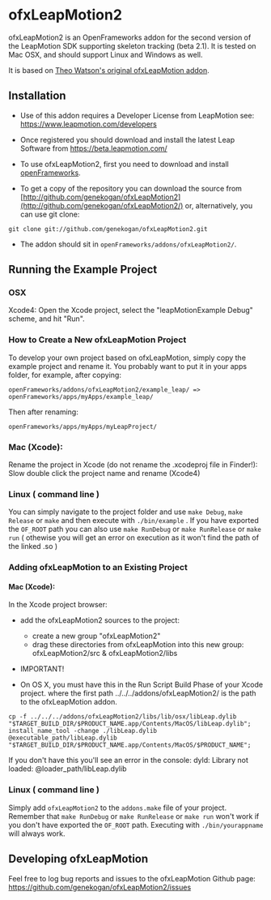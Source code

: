 # ofxLeapMotion2

ofxLeapMotion2 is an OpenFrameworks addon for the second version of the LeapMotion SDK supporting skeleton tracking (beta 2.1). It is tested on Mac OSX, and should support Linux and Windows as well.

It is based on [Theo Watson's original ofxLeapMotion addon](https://github.com/ofTheo/ofxLeapMotion).

## Installation

* Use of this addon requires a Developer License from LeapMotion see: https://www.leapmotion.com/developers

* Once registered you should download and install the latest Leap Software from https://beta.leapmotion.com/ 

* To use ofxLeapMotion2, first you need to download and install [openFrameworks](https://github.com/openframeworks/openFrameworks).

* To get a copy of the repository you can download the source from [http://github.com/genekogan/ofxLeapMotion2](http://github.com/genekogan/ofxLeapMotion2/) or, alternatively, you can use git clone:

`git clone git://github.com/genekogan/ofxLeapMotion2.git`

* The addon should sit in `openFrameworks/addons/ofxLeapMotion2/`.


## Running the Example Project

### OSX

Xcode4: Open the Xcode project, select the "leapMotionExample Debug" scheme, and hit "Run".


### How to Create a New ofxLeapMotion Project

To develop your own project based on ofxLeapMotion, simply copy the example project and rename it. You probably want to put it in your apps folder, for example, after copying:

`openFrameworks/addons/ofxLeapMotion2/example_leap/ => openFrameworks/apps/myApps/example_leap/`

Then after renaming:

`openFrameworks/apps/myApps/myLeapProject/`

### Mac (Xcode):

Rename the project in Xcode (do not rename the .xcodeproj file in Finder!): Slow double click the project name and rename (Xcode4)

### Linux ( command line )

You can simply navigate to the project folder and use `make Debug`, `make Release` or `make` and then execute with `./bin/example` .
If you have exported the `OF_ROOT` path you can also use `make RunDebug` or `make RunRelease` or `make run` ( othewise you will get an error on execution as it won't find the path of the linked .so )

### Adding ofxLeapMotion to an Existing Project

#### Mac (Xcode):

In the Xcode project browser:

* add the ofxLeapMotion2 sources to the project:
  * create a new group "ofxLeapMotion2"
  * drag these directories from ofxLeapMotion into this new group: ofxLeapMotion2/src & ofxLeapMotion2/libs

* IMPORTANT! 

* On OS X, you must have this in the Run Script Build Phase of your Xcode project. 
where the first path ../../../addons/ofxLeapMotion2/ is the path to the ofxLeapMotion addon. 

```
cp -f ../../../addons/ofxLeapMotion2/libs/lib/osx/libLeap.dylib "$TARGET_BUILD_DIR/$PRODUCT_NAME.app/Contents/MacOS/libLeap.dylib"; install_name_tool -change ./libLeap.dylib @executable_path/libLeap.dylib "$TARGET_BUILD_DIR/$PRODUCT_NAME.app/Contents/MacOS/$PRODUCT_NAME";
```

   If you don't have this you'll see an error in the console: dyld: Library not loaded: @loader_path/libLeap.dylib

### Linux ( command line )

Simply add `ofxLeapMotion2` to the `addons.make` file of your project. Remember that `make RunDebug` or `make RunRelease` or `make run` won't work if you don't have exported the `OF_ROOT` path. Executing with `./bin/yourappname` will always work.


## Developing ofxLeapMotion

Feel free to log bug reports and issues to the ofxLeapMotion Github page: https://github.com/genekogan/ofxLeapMotion2/issues

